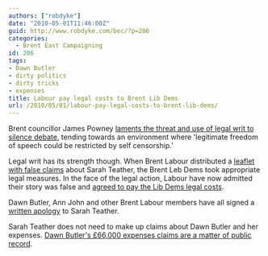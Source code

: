 ```yaml
---
authors: ["robdyke"]
date: "2010-05-01T11:46:00Z"
guid: http://www.robdyke.com/bec/?p=206
categories:
  - Brent East Campaigning
id: 206
tags:
- Dawn Butler
- dirty politics
- dirty tricks
- expenses
title: Labour pay legal costs to Brent Lib Dems
url: /2010/05/01/labour-pay-legal-costs-to-brent-lib-dems/
---
```

Brent councillor James Powney [laments the threat and use of legal writ to silence debate](http://jamespowney.blogspot.com/2010/04/sarah-teathers-legal-threat.html), tending towards an environment where 'legitimate freedom of speech could be restricted by self censorship.'

Legal writ has its strength though. When Brent Labour distributed a [leaflet with false claims](http://www.thestraightchoice.org/leaflets/2285/) about Sarah Teather, the Brent Leb Dems took appropriate legal measures. In the face of the legal action, Labour have now admitted their story was false and [agreed to pay the Lib Dems legal costs](http://www.libdemvoice.org/brent-sarah-teather-dawn-butler-15187.html).

Dawn Butler, Ann John and other Brent Labour members have all signed a [written apology](http://www.robdyke.com/bec/2010/04/21/butler-issues-full-apology-for-teather-expenses-smear/) to Sarah Teather.

Sarah Teather does not need to make up claims about Dawn Butler and her expenses. [Dawn Butler's £66,000 expenses claims are a matter of public record](http://www.theyworkforyou.com/mp/dawn_butler/brent_south#expenses).
